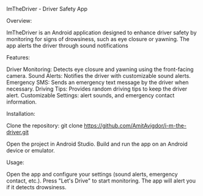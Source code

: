 ImTheDriver - Driver Safety App

Overview:

ImTheDriver is an Android application designed to enhance driver safety by monitoring for signs of drowsiness, such as eye closure or yawning. The app alerts the driver through sound notifications

Features:

Driver Monitoring: Detects eye closure and yawning using the front-facing camera.
Sound Alerts: Notifies the driver with customizable sound alerts.
Emergency SMS: Sends an emergency text message by the driver when necessary.
Driving Tips: Provides random driving tips to keep the driver alert.
Customizable Settings: alert sounds, and emergency contact information.

Installation:

Clone the repository:
git clone https://github.com/AmitAvigdor/i-m-the-driver.git

Open the project in Android Studio.
Build and run the app on an Android device or emulator.

Usage:

Open the app and configure your settings (sound alerts, emergency contact, etc.).
Press "Let's Drive" to start monitoring.
The app will alert you if it detects drowsiness.